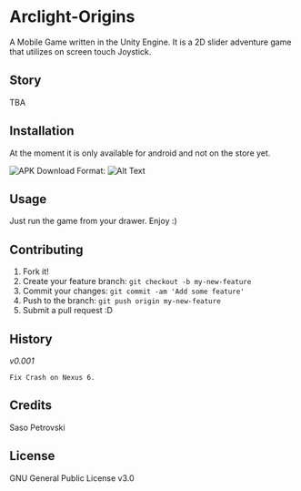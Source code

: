 # Arclight-Origins

A Mobile Game written in the Unity Engine. It is a 2D slider adventure game that utilizes on screen touch Joystick.

## Story

TBA

## Installation

At the moment it is only available for android and not on the store yet.

![APK Download](https://github.com/techabyte/Arclight-Origins/blob/master/readme/download_apk.png)
Format: ![Alt Text](#)

## Usage

Just run the game from your drawer. Enjoy :)

## Contributing

1. Fork it!
2. Create your feature branch: `git checkout -b my-new-feature`
3. Commit your changes: `git commit -am 'Add some feature'`
4. Push to the branch: `git push origin my-new-feature`
5. Submit a pull request :D

## History
*v0.001*

    Fix Crash on Nexus 6.

## Credits

Saso Petrovski

## License

GNU General Public License v3.0
